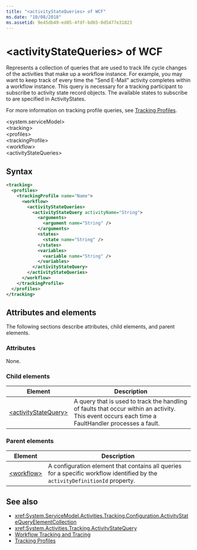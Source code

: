 ```yaml
---
title: "<activityStateQueries> of WCF"
ms.date: "10/08/2018"
ms.assetid: 9e45db49-ed85-4fdf-bd65-0d5477e31823
---
```

# \<activityStateQueries> of WCF

Represents a collection of queries that are used to track life cycle changes of the activities that make up a workflow instance. For example, you may want to keep track of every time the "Send E-Mail" activity completes within a workflow instance. This query is necessary for a tracking participant to subscribe to activity state record objects. The available states to subscribe to are specified in ActivityStates.

For more information on tracking profile queries, see [Tracking Profiles](../../../../../docs/framework/windows-workflow-foundation/tracking-profiles.md).

\<system.serviceModel>  
\<tracking>  
\<profiles>  
\<trackingProfile>  
\<workflow>  
\<activityStateQueries>  

## Syntax  
  
```xml  
<tracking>
  <profiles>
    <trackingProfile name="Name">
      <workflow>
        <activityStateQueries>
          <activityStateQuery activityName="String">
            <arguments>
              <argument name="String" />
            </arguments>
            <states>
              <state name="String" />
            </states>
            <variables>
              <variable name="String" />
            </variables>
          </activityStateQuery>
        </activityStateQueries>
      </workflow>
    </trackingProfile>
  </profiles>
</tracking>
```  

## Attributes and elements

The following sections describe attributes, child elements, and parent elements.
  
### Attributes  

None.  

### Child elements

|Element|Description|
|-------------|-----------------|
|[\<activityStateQuery>](activitystatequery-of-wcf.md)|A query that is used to track the handling of faults that occur within an activity.  This event occurs each time a FaultHandler processes a fault.|

### Parent elements

|Element|Description|
|-------------|-----------------|
|[\<workflow>](../../../../../docs/framework/configure-apps/file-schema/windows-workflow-foundation/workflow.md)|A configuration element that contains all queries for a specific workflow identified by the `activityDefinitionId` property.|

## See also

- <xref:System.ServiceModel.Activities.Tracking.Configuration.ActivityStateQueryElementCollection>
- <xref:System.Activities.Tracking.ActivityStateQuery>
- [Workflow Tracking and Tracing](../../../../../docs/framework/windows-workflow-foundation/workflow-tracking-and-tracing.md)
- [Tracking Profiles](../../../../../docs/framework/windows-workflow-foundation/tracking-profiles.md)
